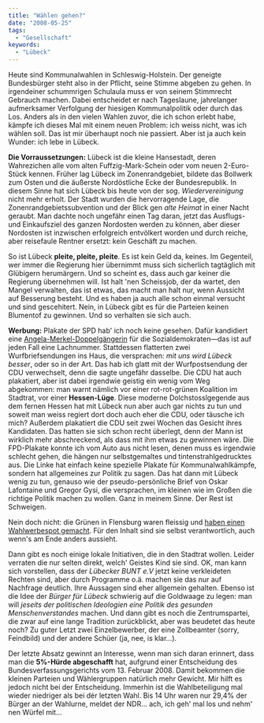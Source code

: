```yaml
---
title: "Wählen gehen?"
date: "2008-05-25"
tags:
  - "Gesellschaft"
keywords:
  - "Lübeck"
---
```


Heute sind Kommunalwahlen in Schleswig-Holstein. Der geneigte Bundesbürger steht also in der Pflicht, seine Stimme abgeben zu gehen. In irgendeiner schummrigen Schulaula muss er von seinem Stimmrecht Gebrauch machen. Dabei entscheidet er nach Tageslaune, jahrelanger aufmerksamer Verfolgung der hiesigen Kommunalpolitik oder durch das Los. Anders als in den vielen Wahlen zuvor, die ich schon erlebt habe, kämpfe ich dieses Mal mit einem neuen Problem: ich weiss nicht, was ich wählen soll. Das ist mir überhaupt noch nie passiert. Aber ist ja auch kein Wunder: ich lebe in Lübeck.

**Die Vorraussetzungen:** Lübeck ist die kleine Hansestadt, deren Wahrezichen alle vom alten Fuffzig-Mark-Schein oder vom neuen 2-Euro-Stück kennen. Früher lag Lübeck im Zonenrandgebiet, bildete das Bollwerk zum Osten und die äußerste Nordöstliche Ecke der Bundesrepublik. In diesem Sinne hat sich Lübeck bis heute von der sog. _Wiedervereinigung_ nicht mehr erholt. Der Stadt wurden die hervorragende Lage, die Zonenrandgebietssubvention und der Blick gen _alte Heimat_ in einer Nacht geraubt. Man dachte noch ungefähr einen Tag daran, jetzt das Ausflugs- und Einkaufsziel des ganzen Nordosten werden zu können, aber dieser Nordosten ist inzwischen erfolgreich entvölkert worden und durch reiche, aber reisefaule Rentner ersetzt: kein Geschäft zu machen.

So ist Lübeck **pleite, pleite, pleite**. Es ist kein Geld da, keines. Im Gegenteil, wer immer die Regierung hier übernimmt muss sich sicherlich tagtäglich mit Glübigern herumärgern. Und so scheint es, dass auch gar keiner die Regierung übernehmen will. Ist halt 'nen Scheissjob, der da wartet, den Mangel verwalten, das ist etwas, das macht man halt nur, wenn Aussicht auf Besserung besteht. Und es haben ja auch alle schon einmal versucht und sind gescehitert. Nein, in Lübeck gibt es für die Parteien keinen Blumentof zu gewinnen. Und so verhalten sie sich auch.

**Werbung:** Plakate der SPD hab' ich noch keine gesehen. Dafür kandidiert eine [Angela-Merkel-Doppelgängerin](http://www.welt.de/politik/article2010505/Merkel-Double_kandidiert_fuer_die_SPD_in_Luebeck.html) für die Sozialdemokraten—das ist auf jeden Fall eine Lachnummer. Stattdessen flatterten zwei Wurfbriefsendungen ins Haus, die versprachen: _mit uns wird Lübeck besser_, oder so in der Art. Das hab ich glatt mit der Wurfpostsendung der CDU verwechselt, denn die sagte ungefähr dasselbe. Die CDU hat auch plakatiert, aber ist dabei irgendwie geistig ein wenig vom Weg abgekommen: man warnt nämlich vor einer rot-rot-grünen Koalition im Stadtrat, vor einer **Hessen-Lüge**. Diese moderne Dolchstosslgegende aus dem fernen Hessen hat mit Lübeck nun aber auch gar nichts zu tun und soweit man weiss regiert dort doch auch eher die CDU, oder täusche ich mich? Außerdem plakatiert die CDU seit zwei Wochen das Gesicht ihres Kandidaten. Das hatten sie sich schon recht überlegt, denn der Mann ist wirklich mehr abschreckend, als dass mit ihm etwas zu gewinnen wäre. Die FPD-Plakate konnte ich vom Auto aus nicht lesen, denen muss es irgendwie schlecht gehen, die hängen nur selbstgemaltes und tintenstrahlgedrucktes aus. Die Linke hat einfach keine spezielle Plakate für Kommunalwahlkämpfe, sondern hat allgemeines zur Politik zu sagen. Das hat dann mit Lübeck wenig zu tun, genauso wie der pseudo-persönliche Brief von Oskar Lafontaine und Gregor Gysi, die versprachen, im kleinen wie im Großen die richtige Politik machen zu wollen. Ganz in meinem Sinne. Der Rest ist Schweigen.

Nein doch nicht: die Grünen in Flensburg waren fleissig und [haben einen Wahlwerbespot gemacht](https://youtube.com/watch?v=erD9JOJjWM4). Für den Inhalt sind sie selbst verantwortlich, auch wenn's am Ende anders aussieht.

Dann gibt es noch einige lokale Initiativen, die in den Stadtrat wollen. Leider verraten die nur selten direkt, welch' Geistes Kind sie sind. OK, man kann sich vorstellen, dass der _Lübecker BUNT e.V_ jetzt keine verkleideten Rechten sind, aber durch Programme o.ä. machen sie das nur auf Nachfrage deutlich. Ihre Aussagen sind eher allgemein gehalten. Ebenso ist die Idee der _Bürger für Lübeck_ schwierig auf die Goldwaage zu legen: man will _jeseits der politischen Ideologien eine Politik des gesunden Menschenverstandes_ machen. Und dann gibt es noch die Zentrumspartei, die zwar auf eine lange Tradition zurückblickt, aber was beudetet das heute noch? Zu guter Letzt zwei Einzelbewerber, der eine Zollbeamter (sorry, Feindbild) und der andere Schüer (ja, nee, is klar…).

Der letzte Absatz gewinnt an Interesse, wenn man sich daran erinnert, dass man die **5%-Hürde abgeschafft** hat, aufgrund einer Entscheidung des Bundesverfassungsgerichts vom 13. Februar 2008. Damit bekommen die kleinen Parteien und Wählergruppen natürlich mehr Gewicht. Mir hilft es jedoch nicht bei der Entscheidung. Immerhin ist die Wahlbeteiligung mal wieder niedriger als bei dér letzten Wahl. Bis 14 Uhr waren nur 29,4% der Bürger an der Wahlurne, meldet der NDR… ach, ich geh' mal los und nehm' nen Würfel mit…
